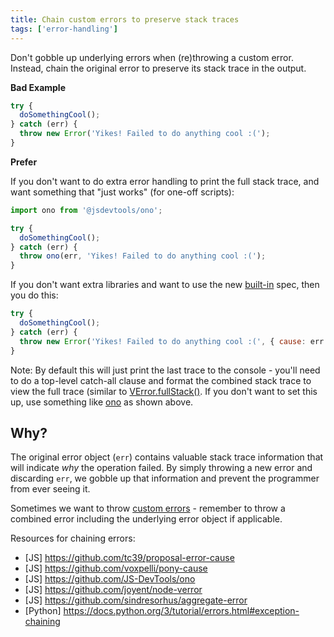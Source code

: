 ```yaml
---
title: Chain custom errors to preserve stack traces
tags: ['error-handling']
---
```


Don't gobble up underlying errors when (re)throwing a custom error. Instead,
chain the original error to preserve its stack trace in the output.

**Bad Example**

```js
try {
  doSomethingCool();
} catch (err) {
  throw new Error('Yikes! Failed to do anything cool :(');
}
```

**Prefer**

If you don't want to do extra error handling to print the full stack trace,
and want something that "just works" (for one-off scripts):

```js
import ono from '@jsdevtools/ono';

try {
  doSomethingCool();
} catch (err) {
  throw ono(err, 'Yikes! Failed to do anything cool :(');
}
```

If you don't want extra libraries and want to use the new [built-in][error-cause]
spec, then you do this:

[error-cause]: https://github.com/tc39/proposal-error-cause

```js
try {
  doSomethingCool();
} catch (err) {
  throw new Error('Yikes! Failed to do anything cool :(', { cause: err });
}
```

Note: By default this will just print the last trace to the console - you'll
need to do a top-level catch-all clause and format the combined stack trace
to view the full trace (similar to [VError.fullStack()][verror]. If you don't
want to set this up, use something like [ono][ono] as shown above.

[verror]: https://github.com/joyent/node-verror#verrorfullstackerr
[ono]: https://github.com/JS-DevTools/ono

## Why?

The original error object (`err`) contains valuable stack trace information that
will indicate _why_ the operation failed. By simply throwing a new error and
discarding `err`, we gobble up that information and prevent the programmer from
ever seeing it.

Sometimes we want to throw [custom errors][custom-errors] - remember to throw a
combined error including the underlying error object if applicable.

[custom-errors]: https://programming.protips.wiki/custom-errors/ 'This is also known as "exception chaining" in Python.'

Resources for chaining errors:

- [JS] <https://github.com/tc39/proposal-error-cause>
- [JS] <https://github.com/voxpelli/pony-cause>
- [JS] <https://github.com/JS-DevTools/ono>
- [JS] <https://github.com/joyent/node-verror>
- [JS] <https://github.com/sindresorhus/aggregate-error>
- [Python] <https://docs.python.org/3/tutorial/errors.html#exception-chaining>
